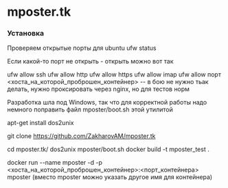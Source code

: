 # mposter.tk


### Установка
Проверяем открытые порты для ubuntu
ufw status

Если какой-то порт не открыть - открыть можно вот так

ufw allow ssh
ufw allow http
ufw allow https
ufw allow imap
ufw allow порт <хоста_на_которой_проброшен_контейнер>  -- в бою не нужно тьак делать, нужно проксировать через nginx, но для тестов норм

Разработка шла под Windows, так что для корректной работы надо немного поправить файл mposter/boot.sh этой утилитой 

apt-get install dos2unix 


git clone https://github.com/ZakharovAM/mposter.tk

cd mposter.tk/
dos2unix mposter/boot.sh
docker build -t mposter_test .

docker run --name mposter -d -p <хоста_на_которой_проброшен_контейнер>:<порт_контейнера> mposter (вместо mposter можно указать другое имя для контейнера)


